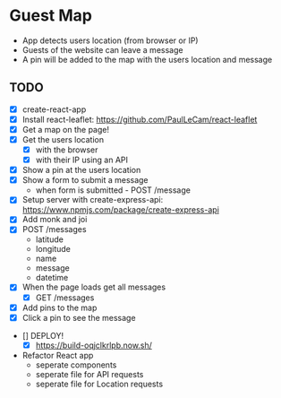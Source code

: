 # Guest Map

* App detects users location (from browser or IP)
* Guests of the website can leave a message
* A pin will be added to the map with the users location and message

## TODO

* [x] create-react-app
* [x] Install react-leaflet: https://github.com/PaulLeCam/react-leaflet
* [x] Get a map on the page!
* [x] Get the users location
  * [x] with the browser
  * [x] with their IP using an API
* [x] Show a pin at the users location
* [x] Show a form to submit a message
  * when form is submitted - POST /message
* [x] Setup server with create-express-api: https://www.npmjs.com/package/create-express-api
* [x] Add monk and joi
* [x] POST /messages
  * latitude
  * longitude
  * name
  * message
  * datetime
* [x] When the page loads get all messages
  * [x] GET /messages
* [x] Add pins to the map
* [x] Click a pin to see the message
* [] DEPLOY!
  * [x] https://build-oqjclkrlpb.now.sh/
* Refactor React app
  * seperate components
  * seperate file for API requests
  * seperate file for Location requests